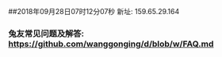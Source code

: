 ##2018年09月28日07时12分07秒 新址: 159.65.29.164
### 兔友常见问题及解答: https://github.com/wanggonging/d/blob/w/FAQ.md
